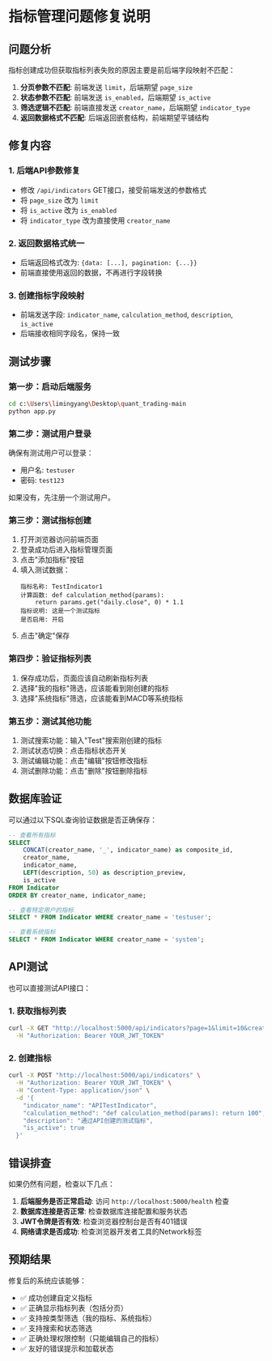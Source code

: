 # 指标管理问题修复说明

## 问题分析
指标创建成功但获取指标列表失败的原因主要是前后端字段映射不匹配：

1. **分页参数不匹配**: 前端发送 `limit`，后端期望 `page_size`
2. **状态参数不匹配**: 前端发送 `is_enabled`，后端期望 `is_active`  
3. **筛选逻辑不匹配**: 前端直接发送 `creator_name`，后端期望 `indicator_type`
4. **返回数据格式不匹配**: 后端返回嵌套结构，前端期望平铺结构

## 修复内容

### 1. 后端API参数修复
- 修改 `/api/indicators` GET接口，接受前端发送的参数格式
- 将 `page_size` 改为 `limit`
- 将 `is_active` 改为 `is_enabled`
- 将 `indicator_type` 改为直接使用 `creator_name`

### 2. 返回数据格式统一
- 后端返回格式改为: `{data: [...], pagination: {...}}`
- 前端直接使用返回的数据，不再进行字段转换

### 3. 创建指标字段映射
- 前端发送字段: `indicator_name`, `calculation_method`, `description`, `is_active`
- 后端接收相同字段名，保持一致

## 测试步骤

### 第一步：启动后端服务
```bash
cd c:\Users\limingyang\Desktop\quant_trading-main
python app.py
```

### 第二步：测试用户登录
确保有测试用户可以登录：
- 用户名: `testuser`
- 密码: `test123`

如果没有，先注册一个测试用户。

### 第三步：测试指标创建
1. 打开浏览器访问前端页面
2. 登录成功后进入指标管理页面
3. 点击"添加指标"按钮
4. 填入测试数据：
   ```
   指标名称: TestIndicator1
   计算函数: def calculation_method(params):
       return params.get("daily.close", 0) * 1.1
   指标说明: 这是一个测试指标
   是否启用: 开启
   ```
5. 点击"确定"保存

### 第四步：验证指标列表
1. 保存成功后，页面应该自动刷新指标列表
2. 选择"我的指标"筛选，应该能看到刚创建的指标
3. 选择"系统指标"筛选，应该能看到MACD等系统指标

### 第五步：测试其他功能
1. 测试搜索功能：输入"Test"搜索刚创建的指标
2. 测试状态切换：点击指标状态开关
3. 测试编辑功能：点击"编辑"按钮修改指标
4. 测试删除功能：点击"删除"按钮删除指标

## 数据库验证

可以通过以下SQL查询验证数据是否正确保存：

```sql
-- 查看所有指标
SELECT 
    CONCAT(creator_name, '_', indicator_name) as composite_id,
    creator_name,
    indicator_name,
    LEFT(description, 50) as description_preview,
    is_active
FROM Indicator 
ORDER BY creator_name, indicator_name;

-- 查看特定用户的指标
SELECT * FROM Indicator WHERE creator_name = 'testuser';

-- 查看系统指标
SELECT * FROM Indicator WHERE creator_name = 'system';
```

## API测试

也可以直接测试API接口：

### 1. 获取指标列表
```bash
curl -X GET "http://localhost:5000/api/indicators?page=1&limit=10&creator_name=testuser" \
  -H "Authorization: Bearer YOUR_JWT_TOKEN"
```

### 2. 创建指标
```bash
curl -X POST "http://localhost:5000/api/indicators" \
  -H "Authorization: Bearer YOUR_JWT_TOKEN" \
  -H "Content-Type: application/json" \
  -d '{
    "indicator_name": "APITestIndicator",
    "calculation_method": "def calculation_method(params): return 100",
    "description": "通过API创建的测试指标",
    "is_active": true
  }'
```

## 错误排查

如果仍然有问题，检查以下几点：

1. **后端服务是否正常启动**: 访问 `http://localhost:5000/health` 检查
2. **数据库连接是否正常**: 检查数据库连接配置和服务状态
3. **JWT令牌是否有效**: 检查浏览器控制台是否有401错误
4. **网络请求是否成功**: 检查浏览器开发者工具的Network标签

## 预期结果

修复后的系统应该能够：
- ✅ 成功创建自定义指标
- ✅ 正确显示指标列表（包括分页）
- ✅ 支持按类型筛选（我的指标、系统指标）
- ✅ 支持搜索和状态筛选
- ✅ 正确处理权限控制（只能编辑自己的指标）
- ✅ 友好的错误提示和加载状态